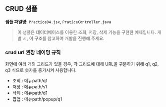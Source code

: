 ## CRUD 샘플
**샘플 파일명:**  `Practice04.jsx`, `PraticeController.java`
>이 샘플은 데이터베이스를 이용한 조회, 저장, 삭제 기능을 구현한 예제입니다. 개발 시, 이 구조를 참고하여 개발을 진행해 주세요.

### crud url 권장 네이밍 규칙
화면에 여러 개의 그리드가 있을 경우, 각 그리드에 대해 URL을 구분하기 위해 q1, q2, q3 식으로 숫자를 증가시켜 사용합니다.

- 조회 : 메뉴path/q1
- 저장 : 메뉴path/s1
- 삭제 : 메뉴path/d1
- 팝업 : 메뉴path/popup/q1